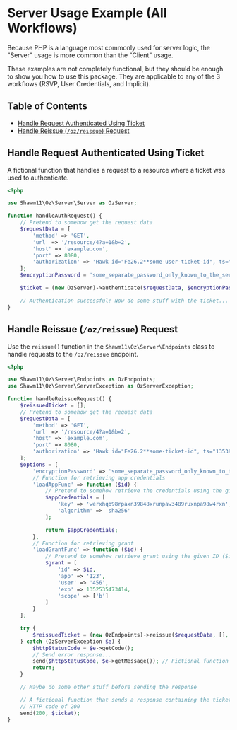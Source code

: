 Server Usage Example (All Workflows)
====================================

Because PHP is a language most commonly used for server logic, the "Server"
usage is more common than the "Client" usage.

These examples are not completely functional, but they should be enough to show
you how to use this package. They are applicable to any of the 3 workflows
(RSVP, User Credentials, and Implicit).

Table of Contents
-----------------

- [Handle Request Authenticated Using Ticket](#handle-request-authenticated-using-ticket)
- [Handle Reissue (`/oz/reissue`) Request](#handle-reissue-ozreissue-request)

Handle Request Authenticated Using Ticket
-----------------------------------------

A fictional function that handles a request to a resource where a ticket was
used to authenticate.

```php
<?php

use Shawm11\Oz\Server\Server as OzServer;

function handleAuthRequest() {
    // Pretend to somehow get the request data
    $requestData = [
        'method' => 'GET',
        'url' => '/resource/4?a=1&b=2',
        'host' => 'example.com',
        'port' => 8080,
        'authorization' => 'Hawk id="Fe26.2**some-user-ticket-id", ts="1353832234", nonce="j4h3g2", ext="some-app-ext-data", mac="6R4rV5iE+NPoym+WwjeHzjAGXUtLNIxmo1vpMofpLAE="'
    ];
    $encryptionPassword = 'some_separate_password_only_known_to_the_server_that_is_at_least_32_characters';

    $ticket = (new OzServer)->authenticate($requestData, $encryptionPassword);

    // Authentication successful! Now do some stuff with the ticket...
}
```

Handle Reissue (`/oz/reissue`) Request
--------------------------------------

Use the `reissue()` function in the `Shawm11\Oz\Server\Endpoints` class to
handle requests to the `/oz/reissue` endpoint.

```php
<?php

use Shawm11\Oz\Server\Endpoints as OzEndpoints;
use Shawm11\Oz\Server\ServerException as OzServerException;

function handleReissueRequest() {
    $reissuedTicket = [];
    // Pretend to somehow get the request data
    $requestData = [
        'method' => 'GET',
        'url' => '/resource/4?a=1&b=2',
        'host' => 'example.com',
        'port' => 8080,
        'authorization' => 'Hawk id="Fe26.2**some-ticket-id", ts="1353832234", nonce="j4h3g2", ext="some-app-ext-data", mac="6R4rV5iE+NPoym+WwjeHzjAGXUtLNIxmo1vpMofpLAE="'
    ];
    $options = [
        'encryptionPassword' => 'some_separate_password_only_known_to_the_server_that_is_at_least_32_characters',
        // Function for retrieving app credentials
        'loadAppFunc' => function ($id) {
            // Pretend to somehow retrieve the credentials using the given ID ($id)
            $appCredentials = [
                'key' => 'werxhqb98rpaxn39848xrunpaw3489ruxnpa98w4rxn',
                'algorithm' => 'sha256'
            ];

            return $appCredentials;
        },
        // Function for retrieving grant
        'loadGrantFunc' => function ($id) {
            // Pretend to somehow retrieve grant using the given ID ($id)
            $grant = [
                'id' => $id,
                'app' => '123',
                'user' => '456',
                'exp' => 1352535473414,
                'scope' => ['b']
            ]
        }
    ];

    try {
        $reissuedTicket = (new OzEndpoints)->reissue($requestData, [], $options);
    } catch (OzServerException $e) {
        $httpStatusCode = $e->getCode();
        // Send error response...
        send($httpStatusCode, $e->getMessage()); // Fictional function
        return;
    }

    // Maybe do some other stuff before sending the response

    // A fictional function that sends a response containing the ticket with an
    // HTTP code of 200
    send(200, $ticket);
}
```
